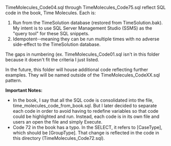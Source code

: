 TimeMolecules_Code04.sql through TimeMolecules_Code75.sql reflect SQL code in the book, Time Molecules. Each is:

1. Run from the TimeSolution database (restored from TimeSolution.bak). My intent is to use SQL Server Management Studio (SSMS) as the "query tool" for these SQL snippets.
2. Idempotent--meaning they can be run multiple times with no adverse side-effect to the TimeSolution database.

The gaps in numbering (ex. TimeMolecules_Code01.sql isn't in this folder because it doesn't fit the criteria I just listed.

In the future, this folder will house additional code reflecting further examples. They will be named outside of the TimeMolecules_CodeXX.sql pattern. 

<b>Important Notes:</B>
<ul>
  <li>
In the book, I say that all the SQL code is consolidated into the file, time_molecules_code_from_book.sql. But I later decided to separate each code in order to avoid having to redefine variables so that code could be highlighted and run. Instead, each code is in its own file and users an open the file and simply Execute.
    </li>
  <li>
Code 72 in the book has a typo. In the SELECT, it refers to [CaseType], which should be [GroupType]. That change is reflected in the code in this directory (TimeMolecules_Code72.sql).
    </li>
</ul>
